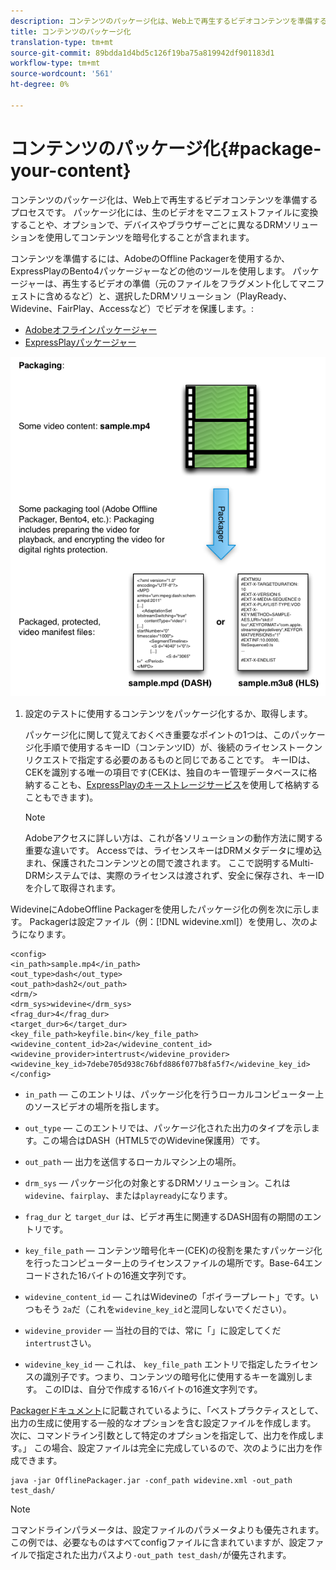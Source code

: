 ```yaml
---
description: コンテンツのパッケージ化は、Web上で再生するビデオコンテンツを準備するプロセスです。 パッケージ化には、生のビデオをマニフェストファイルに変換することや、オプションで、デバイスやブラウザーごとに異なるDRMソリューションを使用してコンテンツを暗号化することが含まれます。
title: コンテンツのパッケージ化
translation-type: tm+mt
source-git-commit: 89bdda1d4bd5c126f19ba75a819942df901183d1
workflow-type: tm+mt
source-wordcount: '561'
ht-degree: 0%

---
```



# コンテンツのパッケージ化{#package-your-content}

コンテンツのパッケージ化は、Web上で再生するビデオコンテンツを準備するプロセスです。 パッケージ化には、生のビデオをマニフェストファイルに変換することや、オプションで、デバイスやブラウザーごとに異なるDRMソリューションを使用してコンテンツを暗号化することが含まれます。

コンテンツを準備するには、AdobeのOffline Packagerを使用するか、ExpressPlayのBento4パッケージャーなどの他のツールを使用します。 パッケージャーは、再生するビデオの準備（元のファイルをフラグメント化してマニフェストに含めるなど）と、選択したDRMソリューション（PlayReady、Widevine、FairPlay、Accessなど）でビデオを保護します。:

* [Adobeオフラインパッケージャー](https://helpx.adobe.com/content/dam/help/en/primetime/guides/offline_packager_getting_started.pdf)
* [ExpressPlayパッケージャー](https://www.expressplay.com/developer/packaging-tools/)

<!--<a id="fig_jbn_fw5_xw"></a>-->

![](assets/pkg_lic_play_web.png)

1. 設定のテストに使用するコンテンツをパッケージ化するか、取得します。

   パッケージ化に関して覚えておくべき重要なポイントの1つは、このパッケージ化手順で使用するキーID（コンテンツID）が、後続のライセンストークンリクエストで指定する必要のあるものと同じであることです。 キーIDは、CEKを識別する唯一の項目です(CEKは、独自のキー管理データベースに格納することも、[ExpressPlayのキーストレージサービス](https://www.expressplay.com/developer/key-storage/)を使用して格納することもできます)。

   >[!NOTE]
   >
   >Adobeアクセスに詳しい方は、これが各ソリューションの動作方法に関する重要な違いです。 Accessでは、ライセンスキーはDRMメタデータに埋め込まれ、保護されたコンテンツとの間で渡されます。 ここで説明するMulti-DRMシステムでは、実際のライセンスは渡されず、安全に保存され、キーIDを介して取得されます。

<!--<a id="example_52AF76B730174B79B6088280FCDF126D"></a>-->

WidevineにAdobeOffline Packagerを使用したパッケージ化の例を次に示します。 Packagerは設定ファイル（例：[!DNL widevine.xml]）を使用し、次のようになります。

```
<config> 
<in_path>sample.mp4</in_path> 
<out_type>dash</out_type> 
<out_path>dash2</out_path> 
<drm/> 
<drm_sys>widevine</drm_sys> 
<frag_dur>4</frag_dur> 
<target_dur>6</target_dur> 
<key_file_path>keyfile.bin</key_file_path> 
<widevine_content_id>2a</widevine_content_id> 
<widevine_provider>intertrust</widevine_provider> 
<widevine_key_id>7debe705d938c76bfd886f077b8fa5f7</widevine_key_id> 
</config>
```

* `in_path`  — このエントリは、パッケージ化を行うローカルコンピューター上のソースビデオの場所を指します。
* `out_type`  — このエントリでは、パッケージ化された出力のタイプを示します。この場合はDASH（HTML5でのWidevine保護用）です。
* `out_path`  — 出力を送信するローカルマシン上の場所。
* `drm_sys`  — パッケージ化の対象とするDRMソリューション。これは`widevine`、`fairplay`、または`playready`になります。

* `frag_dur` と `target_dur` は、ビデオ再生に関連するDASH固有の期間のエントリです。

* `key_file_path`  — コンテンツ暗号化キー(CEK)の役割を果たすパッケージ化を行ったコンピューター上のライセンスファイルの場所です。Base-64エンコードされた16バイトの16進文字列です。
* `widevine_content_id`  — これはWidevineの「ボイラープレート」です。いつもそう `2a`だ（これを`widevine_key_id`と混同しないでください）。

* `widevine_provider`  — 当社の目的では、常に「」に設定してくだ `intertrust`さい。

* `widevine_key_id`  — これは、 `key_file_path` エントリで指定したライセンスの識別子です。つまり、コンテンツの暗号化に使用するキーを識別します。 このIDは、自分で作成する16バイトの16進文字列です。

[Packagerドキュメント](https://helpx.adobe.com/content/dam/help/en/primetime/guides/offline_packager_getting_started.pdf)に記載されているように、「ベストプラクティスとして、出力の生成に使用する一般的なオプションを含む設定ファイルを作成します。 次に、コマンドライン引数として特定のオプションを指定して、出力を作成します。」 この場合、設定ファイルは完全に完成しているので、次のように出力を作成できます。

```
java -jar OfflinePackager.jar -conf_path widevine.xml -out_path test_dash/ 
```

>[!NOTE]
>
>コマンドラインパラメータは、設定ファイルのパラメータよりも優先されます。 この例では、必要なものはすべてconfigファイルに含まれていますが、設定ファイルで指定された出力パスより`-out_path test_dash/`が優先されます。

